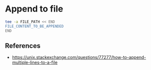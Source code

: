 # Append to file

```sh
tee -a FILE_PATH << END
FILE_CONTENT_TO_BE_APPENDED
END
```
## References

- https://unix.stackexchange.com/questions/77277/how-to-append-multiple-lines-to-a-file